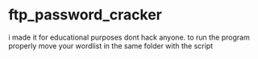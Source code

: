 # ftp_password_cracker
i made it for educational purposes dont hack anyone. to run the program properly move your wordlist in the same folder with the script
